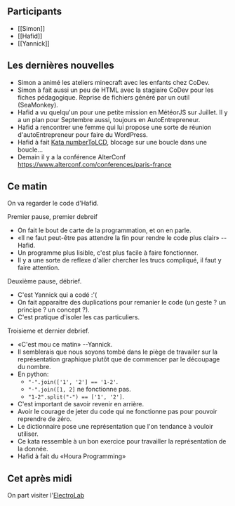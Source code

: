 ## Participants

- [[Simon]]
- [[Hafid]]
- [[Yannick]]

## Les dernières nouvelles

- Simon a animé les ateliers minecraft avec les enfants chez CoDev.
- Simon à fait aussi un peu de HTML avec la stagiaire CoDev pour les fiches pédagogique. Reprise de fichiers généré par un outil (SeaMonkey).
- Hafid a vu quelqu'un pour une petite mission en MétéorJS sur Juillet. Il y a un plan pour Septembre aussi, toujours en AutoEntrepreneur.
- Hafid a rencontrer une femme qui lui propose une sorte de réunion d'autoEntrepreneur pour faire du WordPress.
- Hafid à fait [Kata numberToLCD](http://codingdojo.org/kata/NumberToLCD/), blocage sur une boucle dans une boucle...
- Demain il y a la conférence AlterConf https://www.alterconf.com/conferences/paris-france

## Ce matin

On va regarder le code d'Hafid.

Premier pause, premier debreif

- On fait le bout de carte de la programmation, et on en parle.
- «Il ne faut peut-être pas attendre la fin pour rendre le code plus clair» --Hafid.
- Un programme plus lisible, c'est plus facile à faire fonctionner.
- Il y a une sorte de reflexe d'aller chercher les trucs compliqué, il faut y faire attention.

Deuxième pause, débrief.

- C'est Yannick qui a codé :'(
- On fait apparaitre des duplications pour remanier le code (un geste ? un principe ? un concept ?).
- C'est pratique d'isoler les cas particuliers.

Troisieme et dernier debrief.

- «C'est mou ce matin» --Yannick.
- Il semblerais que nous soyons tombé dans le piège de travailer sur la représentation graphique plutôt que de commencer par le découpage du nombre.
- En python:
  - `"-".join(['1', '2'] == '1-2'`.
  - `"-".join([1, 2]` ne fonctionne pas.
  - `"1-2".split("-") == ['1', '2']`.
- C'est important de savoir revenir en arrière.
- Avoir le courage de jeter du code qui ne fonctionne pas pour pouvoir reprendre de zéro.
- Le dictionnaire pose une représentation que l'on tendance à vouloir utiliser.
- Ce kata ressemble à un bon exercice pour travailler la représentation de la donnée.
- Hafid à fait du «Houra Programming»


## Cet après midi

On part visiter l'[ElectroLab](http://electrolab.fr/)
